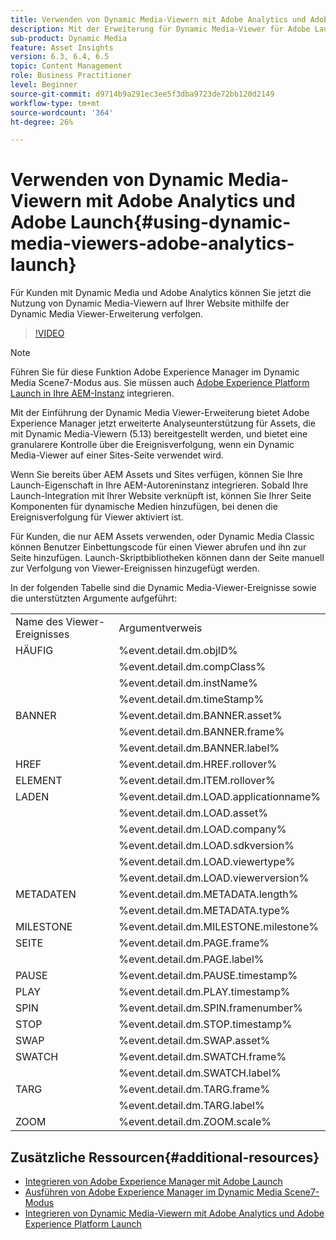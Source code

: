 ```yaml
---
title: Verwenden von Dynamic Media-Viewern mit Adobe Analytics und Adobe Launch
description: Mit der Erweiterung für Dynamic Media-Viewer für Adobe Launch und der Dynamic Media-Viewer-Version 5.13 können Kunden von Dynamic Media, Adobe Analytics und Adobe Launch Ereignisse und Daten verwenden, die für die Dynamic Media-Viewer in ihrer Adobe Launch-Konfiguration spezifisch sind.
sub-product: Dynamic Media
feature: Asset Insights
version: 6.3, 6.4, 6.5
topic: Content Management
role: Business Practitioner
level: Beginner
source-git-commit: d9714b9a291ec3ee5f3dba9723de72bb120d2149
workflow-type: tm+mt
source-wordcount: '364'
ht-degree: 26%

---
```



# Verwenden von Dynamic Media-Viewern mit Adobe Analytics und Adobe Launch{#using-dynamic-media-viewers-adobe-analytics-launch}

Für Kunden mit Dynamic Media und Adobe Analytics können Sie jetzt die Nutzung von Dynamic Media-Viewern auf Ihrer Website mithilfe der Dynamic Media Viewer-Erweiterung verfolgen.

>[!VIDEO](https://video.tv.adobe.com/v/29308/?quality=12&learn=on)

>[!NOTE]
>
> Führen Sie für diese Funktion Adobe Experience Manager im Dynamic Media Scene7-Modus aus. Sie müssen auch [Adobe Experience Platform Launch in Ihre AEM-Instanz](https://docs.adobe.com/content/help/de/experience-manager-learn/sites/integrations/adobe-launch-integration-tutorial-understand.html) integrieren.

Mit der Einführung der Dynamic Media Viewer-Erweiterung bietet Adobe Experience Manager jetzt erweiterte Analyseunterstützung für Assets, die mit Dynamic Media-Viewern (5.13) bereitgestellt werden, und bietet eine granularere Kontrolle über die Ereignisverfolgung, wenn ein Dynamic Media-Viewer auf einer Sites-Seite verwendet wird.

Wenn Sie bereits über AEM Assets und Sites verfügen, können Sie Ihre Launch-Eigenschaft in Ihre AEM-Autoreninstanz integrieren. Sobald Ihre Launch-Integration mit Ihrer Website verknüpft ist, können Sie Ihrer Seite Komponenten für dynamische Medien hinzufügen, bei denen die Ereignisverfolgung für Viewer aktiviert ist.

Für Kunden, die nur AEM Assets verwenden, oder Dynamic Media Classic können Benutzer Einbettungscode für einen Viewer abrufen und ihn zur Seite hinzufügen. Launch-Skriptbibliotheken können dann der Seite manuell zur Verfolgung von Viewer-Ereignissen hinzugefügt werden.

In der folgenden Tabelle sind die Dynamic Media-Viewer-Ereignisse sowie die unterstützten Argumente aufgeführt:

<table>
   <tbody>
      <tr>
         <td>Name des Viewer-Ereignisses</td>
         <td>Argumentverweis</td>
      </tr>
      <tr>
         <td> HÄUFIG </td>
         <td> %event.detail.dm.objID% </td>
      </tr>
      <tr>
         <td> </td>
         <td> %event.detail.dm.compClass% </td>
      </tr>
      <tr>
         <td> </td>
         <td> %event.detail.dm.instName% </td>
      </tr>
      <tr>
         <td> </td>
         <td> %event.detail.dm.timeStamp% </td>
      </tr>
      <tr>
         <td> BANNER <br></td>
         <td> %event.detail.dm.BANNER.asset% </td>
      </tr>
      <tr>
         <td> </td>
         <td> %event.detail.dm.BANNER.frame% </td>
      </tr>
      <tr>
         <td> </td>
         <td> %event.detail.dm.BANNER.label% </td>
      </tr>
      <tr>
         <td> HREF </td>
         <td> %event.detail.dm.HREF.rollover% </td>
      </tr>
      <tr>
         <td> ELEMENT </td>
         <td> %event.detail.dm.ITEM.rollover% </td>
      </tr>
      <tr>
         <td> LADEN </td>
         <td> %event.detail.dm.LOAD.applicationname% </td>
      </tr>
      <tr>
         <td><strong> </strong></td>
         <td> %event.detail.dm.LOAD.asset% </td>
      </tr>
      <tr>
         <td><strong> </strong></td>
         <td> %event.detail.dm.LOAD.company% </td>
      </tr>
      <tr>
         <td><strong> </strong></td>
         <td> %event.detail.dm.LOAD.sdkversion% </td>
      </tr>
      <tr>
         <td><strong> </strong></td>
         <td> %event.detail.dm.LOAD.viewertype% </td>
      </tr>
      <tr>
         <td><strong> </strong></td>
         <td> %event.detail.dm.LOAD.viewerversion% </td>
      </tr>
      <tr>
         <td> METADATEN </td>
         <td> %event.detail.dm.METADATA.length% </td>
      </tr>
      <tr>
         <td> </td>
         <td> %event.detail.dm.METADATA.type% </td>
      </tr>
      <tr>
         <td> MILESTONE </td>
         <td> %event.detail.dm.MILESTONE.milestone% </td>
      </tr>
      <tr>
         <td> SEITE </td>
         <td> %event.detail.dm.PAGE.frame% </td>
      </tr>
      <tr>
         <td> </td>
         <td> %event.detail.dm.PAGE.label% </td>
      </tr>
      <tr>
         <td> PAUSE </td>
         <td> %event.detail.dm.PAUSE.timestamp% </td>
      </tr>
      <tr>
         <td> PLAY </td>
         <td> %event.detail.dm.PLAY.timestamp% </td>
      </tr>
      <tr>
         <td> SPIN </td>
         <td> %event.detail.dm.SPIN.framenumber% </td>
      </tr>
      <tr>
         <td> STOP </td>
         <td> %event.detail.dm.STOP.timestamp% </td>
      </tr>
      <tr>
         <td> SWAP </td>
         <td> %event.detail.dm.SWAP.asset% </td>
      </tr>
      <tr>
         <td> SWATCH </td>
         <td> %event.detail.dm.SWATCH.frame% </td>
      </tr>
      <tr>
         <td> </td>
         <td> %event.detail.dm.SWATCH.label% </td>
      </tr>
      <tr>
         <td> TARG </td>
         <td> %event.detail.dm.TARG.frame% </td>
      </tr>
      <tr>
         <td> </td>
         <td> %event.detail.dm.TARG.label% </td>
      </tr>
      <tr>
         <td> ZOOM </td>
         <td> %event.detail.dm.ZOOM.scale% </td>
      </tr>
   </tbody>
</table>

## Zusätzliche Ressourcen{#additional-resources}

* [Integrieren von Adobe Experience Manager mit Adobe Launch](https://docs.adobe.com/content/help/en/experience-manager-learn/sites/integrations/adobe-launch-integration-tutorial-understand.html)
* [Ausführen von Adobe Experience Manager im Dynamic Media Scene7-Modus](https://helpx.adobe.com/experience-manager/6-5/assets/using/config-dms7.html)
* [Integrieren von Dynamic Media-Viewern mit Adobe Analytics und Adobe Experience Platform Launch](https://helpx.adobe.com/experience-manager/6-5/assets/using/launch.html)
